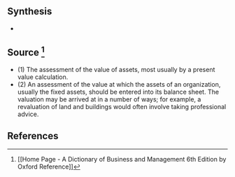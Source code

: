 ## Synthesis
- 
## Source [^1]
- (1) The assessment of the value of assets, most usually by a present value calculation. 
- (2) An assessment of the value at which the assets of an organization, usually the fixed assets, should be entered into its balance sheet. The valuation may be arrived at in a number of ways; for example, a revaluation of land and buildings would often involve taking professional advice.
## References

[^1]: [[Home Page - A Dictionary of Business and Management 6th Edition by Oxford Reference]]
